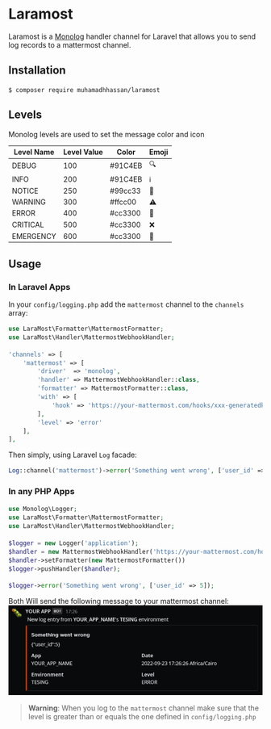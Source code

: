 # Laramost

Laramost is a [Monolog](https://github.com/Seldaek/monolog) handler channel for Laravel that allows you to send log records to a mattermost channel.

## Installation

```shell
$ composer require muhamadhhassan/laramost
```

## Levels

Monolog levels are used to set the message color and icon

| Level Name | Level Value | Color   | Emoji                |
|------------|-------------|---------|----------------------|
| DEBUG      | 100         | #91C4EB | :mag:                |
| INFO       | 200         | #91C4EB | :information_source: |
| NOTICE     | 250         | #99cc33 | :memo:               |
| WARNING    | 300         | #ffcc00 | :warning:            |
| ERROR      | 400         | #cc3300 | :bug:                |
| CRITICAL   | 500         | #cc3300 | :x:                  |
| EMERGENCY  | 600         | #cc3300 | :rotating_light:     |

## Usage

### In Laravel Apps

In your `config/logging.php` add the `mattermost` channel to the `channels` array:

```php
use LaraMost\Formatter\MattermostFormatter;
use LaraMost\Handler\MattermostWebhookHandler;

'channels' => [
    'mattermost' => [
        'driver'  => 'monolog',
        'handler' => MattermostWebhookHandler::class,
        'formatter' => MattermostFormatter::class,
        'with' => [
            'hook' => 'https://your-mattermost.com/hooks/xxx-generatedkey-xxx',
        ],
        'level' => 'error'
    ],
],
```

Then simply, using Laravel `Log` facade:

```php
Log::channel('mattermost')->error('Something went wrong', ['user_id' => 5]);
```

### In any PHP Apps

```php
use Monolog\Logger;
use LaraMost\Formatter\MattermostFormatter;
use LaraMost\Handler\MattermostWebhookHandler;

$logger = new Logger('application');
$handler = new MattermostWebhookHandler('https://your-mattermost.com/hooks/xxx-generatedkey-xxx', Logger::ERROR);
$handler->setFormatter(new MattermostFormatter())
$logger->pushHandler($handler);

$logger->error('Something went wrong', ['user_id' => 5]);
```

Both Will send the following message to your mattermost channel:
![error-message.png](docs/images/error-message.png)

> **Warning**: When you log to the `mattermost` channel make sure that the level is greater than or equals the one defined in `config/logging.php`
